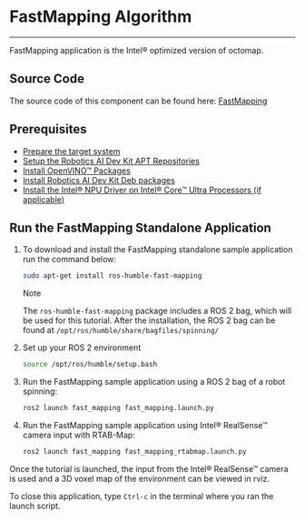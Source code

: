<!--
Copyright (C) 2025 Intel Corporation

SPDX-License-Identifier: Apache-2.0
-->

# FastMapping Algorithm

---

FastMapping application is the Intel® optimized version of octomap.

## Source Code

The source code of this component can be found here:
[FastMapping](https://github.com/open-edge-platform/edge-ai-suites/tree/main/robotics-ai-suite/components/fast-mapping)

## Prerequisites

- [Prepare the target system](https://docs.openedgeplatform.intel.com/edge-ai-suites/robotics-ai-suite/main/robotics/gsg_robot/prepare-system.html)
- [Setup the Robotics AI Dev Kit APT Repositories](https://docs.openedgeplatform.intel.com/edge-ai-suites/robotics-ai-suite/main/robotics/gsg_robot/apt-setup.html)
- [Install OpenVINO™ Packages](https://docs.openedgeplatform.intel.com/edge-ai-suites/robotics-ai-suite/main/robotics/gsg_robot/install-openvino.html)
- [Install Robotics AI Dev Kit Deb packages](https://docs.openedgeplatform.intel.com/edge-ai-suites/robotics-ai-suite/main/robotics/gsg_robot/install.html)
- [Install the Intel® NPU Driver on Intel® Core™ Ultra Processors (if applicable)](https://docs.openedgeplatform.intel.com/edge-ai-suites/robotics-ai-suite/main/robotics/gsg_robot/install-npu-driver.html)

## Run the FastMapping Standalone Application

1. To download and install the FastMapping standalone sample
    application run the command below:

    ``` bash
    sudo apt-get install ros-humble-fast-mapping
    ```

    > [!NOTE]
    > The `ros-humble-fast-mapping` package includes a ROS 2 bag, which
    > will be used for this tutorial. After the installation, the ROS 2
    > bag can be found at `/opt/ros/humble/share/bagfiles/spinning/`

2. Set up your ROS 2 environment

    ``` bash
    source /opt/ros/humble/setup.bash
    ```

3. Run the FastMapping sample application using a ROS 2 bag of a robot
    spinning:

    ``` bash
    ros2 launch fast_mapping fast_mapping.launch.py
    ```

4. Run the FastMapping sample application using Intel® RealSense™
    camera input with RTAB-Map:

    ```bash
    ros2 launch fast_mapping fast_mapping_rtabmap.launch.py
    ```

Once the tutorial is launched, the input from the Intel® RealSense™
camera is used and a 3D voxel map of the environment can be viewed in
rviz.

To close this application, type `Ctrl-c` in the terminal where you ran
the launch script.

